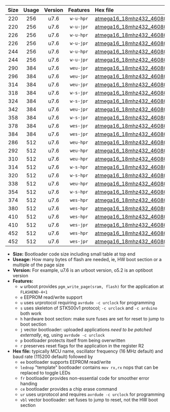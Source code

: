 |Size|Usage|Version|Features|Hex file|
|:-:|:-:|:-:|:-:|:--|
|220|256|u7.6|`w-u-hpr`|[atmega16_18mhz432_460800bps_ur.hex](https://raw.githubusercontent.com/stefanrueger/urboot/main//atmega16_18mhz432_460800bps_ur.hex)|
|220|256|u7.6|`w-u-jpr`|[atmega16_18mhz432_460800bps_ur_vbl.hex](https://raw.githubusercontent.com/stefanrueger/urboot/main//atmega16_18mhz432_460800bps_ur_vbl.hex)|
|226|256|u7.6|`w-u-hpr`|[atmega16_18mhz432_460800bps_lednop_ur.hex](https://raw.githubusercontent.com/stefanrueger/urboot/main//atmega16_18mhz432_460800bps_lednop_ur.hex)|
|226|256|u7.6|`w-u-jpr`|[atmega16_18mhz432_460800bps_lednop_ur_vbl.hex](https://raw.githubusercontent.com/stefanrueger/urboot/main//atmega16_18mhz432_460800bps_lednop_ur_vbl.hex)|
|244|256|u7.6|`w-u-hpr`|[atmega16_18mhz432_460800bps_lednop_fr_ur.hex](https://raw.githubusercontent.com/stefanrueger/urboot/main//atmega16_18mhz432_460800bps_lednop_fr_ur.hex)|
|244|256|u7.6|`w-u-jpr`|[atmega16_18mhz432_460800bps_lednop_fr_ur_vbl.hex](https://raw.githubusercontent.com/stefanrueger/urboot/main//atmega16_18mhz432_460800bps_lednop_fr_ur_vbl.hex)|
|290|384|u7.6|`weu-jpr`|[atmega16_18mhz432_460800bps_ee_ur_vbl.hex](https://raw.githubusercontent.com/stefanrueger/urboot/main//atmega16_18mhz432_460800bps_ee_ur_vbl.hex)|
|296|384|u7.6|`weu-jpr`|[atmega16_18mhz432_460800bps_ee_lednop_ur_vbl.hex](https://raw.githubusercontent.com/stefanrueger/urboot/main//atmega16_18mhz432_460800bps_ee_lednop_ur_vbl.hex)|
|314|384|u7.6|`weu-jpr`|[atmega16_18mhz432_460800bps_ee_lednop_fr_ur_vbl.hex](https://raw.githubusercontent.com/stefanrueger/urboot/main//atmega16_18mhz432_460800bps_ee_lednop_fr_ur_vbl.hex)|
|318|384|u7.6|`w-s-jpr`|[atmega16_18mhz432_460800bps_vbl.hex](https://raw.githubusercontent.com/stefanrueger/urboot/main//atmega16_18mhz432_460800bps_vbl.hex)|
|324|384|u7.6|`w-s-jpr`|[atmega16_18mhz432_460800bps_lednop_vbl.hex](https://raw.githubusercontent.com/stefanrueger/urboot/main//atmega16_18mhz432_460800bps_lednop_vbl.hex)|
|342|384|u7.6|`weu-jpr`|[atmega16_18mhz432_460800bps_ee_lednop_fr_ce_ur_vbl.hex](https://raw.githubusercontent.com/stefanrueger/urboot/main//atmega16_18mhz432_460800bps_ee_lednop_fr_ce_ur_vbl.hex)|
|358|384|u7.6|`w-s-jpr`|[atmega16_18mhz432_460800bps_lednop_fr_vbl.hex](https://raw.githubusercontent.com/stefanrueger/urboot/main//atmega16_18mhz432_460800bps_lednop_fr_vbl.hex)|
|378|384|u7.6|`wes-jpr`|[atmega16_18mhz432_460800bps_ee_vbl.hex](https://raw.githubusercontent.com/stefanrueger/urboot/main//atmega16_18mhz432_460800bps_ee_vbl.hex)|
|384|384|u7.6|`wes-jpr`|[atmega16_18mhz432_460800bps_ee_lednop_vbl.hex](https://raw.githubusercontent.com/stefanrueger/urboot/main//atmega16_18mhz432_460800bps_ee_lednop_vbl.hex)|
|286|512|u7.6|`weu-hpr`|[atmega16_18mhz432_460800bps_ee_ur.hex](https://raw.githubusercontent.com/stefanrueger/urboot/main//atmega16_18mhz432_460800bps_ee_ur.hex)|
|292|512|u7.6|`weu-hpr`|[atmega16_18mhz432_460800bps_ee_lednop_ur.hex](https://raw.githubusercontent.com/stefanrueger/urboot/main//atmega16_18mhz432_460800bps_ee_lednop_ur.hex)|
|310|512|u7.6|`weu-hpr`|[atmega16_18mhz432_460800bps_ee_lednop_fr_ur.hex](https://raw.githubusercontent.com/stefanrueger/urboot/main//atmega16_18mhz432_460800bps_ee_lednop_fr_ur.hex)|
|314|512|u7.6|`w-s-hpr`|[atmega16_18mhz432_460800bps.hex](https://raw.githubusercontent.com/stefanrueger/urboot/main//atmega16_18mhz432_460800bps.hex)|
|320|512|u7.6|`w-s-hpr`|[atmega16_18mhz432_460800bps_lednop.hex](https://raw.githubusercontent.com/stefanrueger/urboot/main//atmega16_18mhz432_460800bps_lednop.hex)|
|338|512|u7.6|`weu-hpr`|[atmega16_18mhz432_460800bps_ee_lednop_fr_ce_ur.hex](https://raw.githubusercontent.com/stefanrueger/urboot/main//atmega16_18mhz432_460800bps_ee_lednop_fr_ce_ur.hex)|
|354|512|u7.6|`w-s-hpr`|[atmega16_18mhz432_460800bps_lednop_fr.hex](https://raw.githubusercontent.com/stefanrueger/urboot/main//atmega16_18mhz432_460800bps_lednop_fr.hex)|
|374|512|u7.6|`wes-hpr`|[atmega16_18mhz432_460800bps_ee.hex](https://raw.githubusercontent.com/stefanrueger/urboot/main//atmega16_18mhz432_460800bps_ee.hex)|
|380|512|u7.6|`wes-hpr`|[atmega16_18mhz432_460800bps_ee_lednop.hex](https://raw.githubusercontent.com/stefanrueger/urboot/main//atmega16_18mhz432_460800bps_ee_lednop.hex)|
|410|512|u7.6|`wes-hpr`|[atmega16_18mhz432_460800bps_ee_lednop_fr.hex](https://raw.githubusercontent.com/stefanrueger/urboot/main//atmega16_18mhz432_460800bps_ee_lednop_fr.hex)|
|410|512|u7.6|`wes-jpr`|[atmega16_18mhz432_460800bps_ee_lednop_fr_vbl.hex](https://raw.githubusercontent.com/stefanrueger/urboot/main//atmega16_18mhz432_460800bps_ee_lednop_fr_vbl.hex)|
|452|512|u7.6|`wes-hpr`|[atmega16_18mhz432_460800bps_ee_lednop_fr_ce.hex](https://raw.githubusercontent.com/stefanrueger/urboot/main//atmega16_18mhz432_460800bps_ee_lednop_fr_ce.hex)|
|452|512|u7.6|`wes-jpr`|[atmega16_18mhz432_460800bps_ee_lednop_fr_ce_vbl.hex](https://raw.githubusercontent.com/stefanrueger/urboot/main//atmega16_18mhz432_460800bps_ee_lednop_fr_ce_vbl.hex)|

- **Size:** Bootloader code size including small table at top end
- **Useage:** How many bytes of flash are needed, ie, HW boot section or a multiple of the page size
- **Version:** For example, u7.6 is an urboot version, o5.2 is an optiboot version
- **Features:**
  + `w` urboot provides `pgm_write_page(sram, flash)` for the application at `FLASHEND-4+1`
  + `e` EEPROM read/write support
  + `u` uses urprotocol requiring `avrdude -c urclock` for programming
  + `s` uses skeleton of STK500v1 protocol; `-c urclock` and `-c arduino` both work
  + `h` hardware boot section: make sure fuses are set for reset to jump to boot section
  + `j` vector bootloader: uploaded applications *need to be patched externally*, eg, using `avrdude -c urclock`
  + `p` bootloader protects itself from being overwritten
  + `r` preserves reset flags for the application in the register R2
- **Hex file:** typically MCU name, oscillator frequency (16 MHz default) and baud rate (115200 default) followed by
  + `ee` bootloader supports EEPROM read/write
  + `lednop` "template" bootloader contains `mov rx,rx` nops that can be replaced to toggle LEDs
  + `fr` bootloader provides non-essential code for smoother error handing
  + `ce` bootloader provides a chip erase command
  + `ur` uses urprotocol and requires `avrdude -c urclock` for programming
  + `vbl` vector bootloader: set fuses to jump to reset, not the HW boot section
